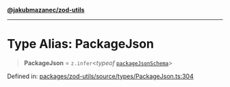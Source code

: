 [**@jakubmazanec/zod-utils**](../README.md)

---

# Type Alias: PackageJson

> **PackageJson** = `z.infer`\<_typeof_ [`packageJsonSchema`](../variables/packageJsonSchema.md)\>

Defined in:
[packages/zod-utils/source/types/PackageJson.ts:304](https://github.com/jakubmazanec/tools/blob/c36a857a499e2c0c4f38fc4405cb987b357adf10/packages/zod-utils/source/types/PackageJson.ts#L304)
